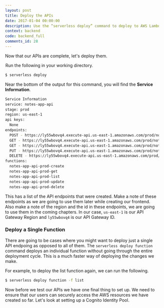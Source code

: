 ```yaml
---
layout: post
title: Deploy the APIs
date: 2017-01-04 00:00:00
description: Use the “serverless deploy” command to deploy to AWS Lambda and API Gateway using the Serverless Framework. Running this command will display the list of deployed API endpoints and the AWS region it was deployed to. And we can run the "serverless deploy function" command when we want to update an individual Lambda function.
context: backend
code: backend_full
comments_id: 28
---
```


Now that our APIs are complete, let's deploy them.

<img class="code-marker" src="/assets/s.png" />Run the following in your working directory.

``` bash
$ serverless deploy
```

Near the bottom of the output for this command, you will find the **Service Information**.

``` bash
Service Information
service: notes-app-api
stage: prod
region: us-east-1
api keys:
  None
endpoints:
  POST - https://ly55wbovq4.execute-api.us-east-1.amazonaws.com/prod/notes
  GET - https://ly55wbovq4.execute-api.us-east-1.amazonaws.com/prod/notes/{id}
  GET - https://ly55wbovq4.execute-api.us-east-1.amazonaws.com/prod/notes
  PUT - https://ly55wbovq4.execute-api.us-east-1.amazonaws.com/prod/notes/{id}
  DELETE - https://ly55wbovq4.execute-api.us-east-1.amazonaws.com/prod/notes/{id}
functions:
  notes-app-api-prod-create
  notes-app-api-prod-get
  notes-app-api-prod-list
  notes-app-api-prod-update
  notes-app-api-prod-delete
```

This has a list of the API endpoints that were created. Make a note of these endpoints as we are going to use them later while creating our frontend. Also make a note of the region and the id in these endpoints, we are going to use them in the coming chapters. In our case, `us-east-1` is our API Gateway Region and `ly55wbovq4` is our API Gateway ID.

### Deploy a Single Function

There are going to be cases where you might want to deploy just a single API endpoing as opposed to all of them. The `serverless deploy function` command deploys an individual function without going through the entire deployment cycle. This is a much faster way of deploying the changes we make.

For example, to deploy the list function again, we can run the following.

``` bash
$ serverless deploy function -f list
```

Now before we test our APIs we have one final thing to set up. We need to ensure that our users can securely access the AWS resources we have created so far. Let's look at setting up a Cognito Identity Pool.
